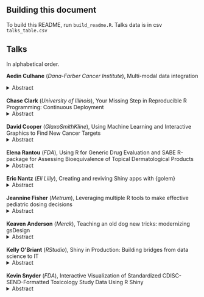 ## Building this document

To build this README, run `build_readme.R`. Talks data is in csv `talks_table.csv`

## Talks

In alphabetical order.

<strong>Aedin Culhane</strong> (<i>Dana-Farber Cancer Institute</i>), Multi-modal data integration<details><summary>Abstract</summary></p>NA</p><br>[Slides](https://github.com/rinpharma/rinpharma2019program/tree/master/talks_folder/2019-Culhane-Multi_Modal_Data_Integration.pdf)</details><br>
<strong>Chase Clark</strong> (<i>University of Illinois</i>), Your Missing Step in Reproducible R Programming: Continuous Deployment<details><summary>Abstract</summary></p>The past few years have shown vast improvements in workflows for reproducible and distributable research within the R ecosystem. At satRday Chicago everyone in the audience said they used R Markdown, however only one person raised their hand when asked if they could associate their reports back to the code version that generated it. Since continuous integration is quickly becoming commonplace in the R community, continuous deployment (CD) is a logical and easy step to add to your workflow to enhance reproducibility. I will demo associating R Markdown to the code version that produced it and automating the build and release of both executable and cloud-based Shiny apps. Finally, an announcement of the electricShine package for creating Electron based Shiny apps will highlight the power of using CD with production-level Shiny apps.</p><br>[Slides](https://github.com/rinpharma/rinpharma2019program/tree/master/talks_folder/2019-Clark-Continuous_Deployment.pdf)</details><br>
<strong>David Cooper</strong> (<i>GlaxoSmithKline</i>), Using Machine Learning and Interactive Graphics to Find New Cancer Targets<details><summary>Abstract</summary></p>GlaxoSmithKline is searching for new oncology drug targets.  We have CRISPR knockout data for many cancer cell lines and many genes.  For these same cell lines, we also have genomic data --somatic mutations, copy number variants, and gene expression.  We use machine learning (random forests) to find predictive relationships between genomic features and cell line growth under knockout.  Then we use GLASSES, a shiny app, to share the results with biologists.  GLASSES lets scientists interactively explore key relationships and discover novel cancer vulnerabilities.</p><br>[Slides](https://github.com/rinpharma/rinpharma2019program/tree/master/talks_folder/2019-Cooper-Using_ML_and_Interactive_Graphics_to_Find_New_Cancer_Targets.pptx)</details><br>
<strong>Elena Rantou</strong> (<i>FDA</i>), Using R for Generic Drug Evaluation and SABE R-package for Assessing Bioequivalence of Topical Dermatological Products<details><summary>Abstract</summary></p>Determination of bioequivalence (BE), a crucial part of the evaluation of generic drugs, may depend on clinical endpoint studies, pharmacokinetic (PK) studies of bioavailability, and In-Vitro tests, among others. Additionally, in reviewing Abbreviated New Drug Applications (ANDA), FDA reviewers often analyze safety studies and perform various kinds of simulations. A growing, vibrant group of statisticians in the Office of Biostatistics, CDER/FDA has adopted R for both their routine tasks and to address numerous scientific questions that are received in the form of internal consults. During the past 5 years, we have used R to run power simulations; generate the distribution of certain statistics of interest; assess the similarity of and cluster amino-acid sequences as well as, derive the distribution of the molecular weight of such sequences of a certain length; and determine the validity of data sets categorized for genotoxicity. R-package SABE was developed to accompany a new statistical test, used to assess BE of topical dermatological products when data for evaluation come from the In-Vitro Permeation Test (IVPT) [1]. BE tests consider comparisons between a Test (usually generic) and a Reference (RLD) product under a replicate study design. A function that assesses BE of a Test and a Reference formulation uses a mixed scaled criterion for the PK metrics AUC (Area Under the Curve) and Cmax (maximum concentration).</p><br>[Slides](https://github.com/rinpharma/rinpharma2019program/tree/master/talks_folder/2019-Rantou-Generic_Drug_Evaluation_Bioequivalence_Topical_Dermatological_Products.pdf)</details><br>
<strong>Eric Nantz</strong> (<i>Eli Lilly</i>), Creating and reviving Shiny apps with {golem}<details><summary>Abstract</summary></p>Developing Shiny applications that meet design goals, easily deploy to multiple platforms, and contain easily maintainable components (all while adhering to best practices) is typically a difficult endeavor. Until recently, there has not been a tool addressing the optimal development workflow and construction of Shiny apps. The {golem} package by Think-R offers an opinionated framework for creating a Shiny app as a package, with {usethis}-like functionality to add a diverse set of capabilities. In this presentation, I will share how {golem} enables a robust standard for Shiny development and how it magically brought a dormant application back to life.</p><br>[Slides](https://rpodcast.gitlab.io/golem_rpharma2019/#1)</details><br>
<strong>Jeannine Fisher</strong> (<i>Metrum</i>), Leveraging multiple R tools to make effective pediatric dosing decisions<details><summary>Abstract</summary></p>R Shiny apps allow for dynamic, interactive, real-time integration of knowledge within a drug-development program to support decision making. Here, an R Shiny app was used to explore the pharmacokinetic and pharmacodynamic effects of different dosing regimens of the anti IL-17 human mAb Cosentyx? (secukinumab) in pediatric patients. Secukinumab has been studied and approved to treat psoriasis in adult patients. Models which describe the dose-exposure-response relationships in adults (Lee et al., Clin Pharmacol Ther, 2019 and FDA, Medical Reviews BLA 125504, 2015) were used in the mrgsolve simulation package to explore these relationships in pediatric patients. The prior adult knowledge, used in conjunction with the computational infrastructure leveraged through R, the Shiny app, mrgsolve, and Rcpp, allows researchers to explore various dosing regimens in a difficult-to-study patient population. The tools and approaches described here have been routinely used to support regulatory interactions (ex. PIP) involving pediatric dosing.</p><br>[Slides](https://github.com/rinpharma/rinpharma2019program/tree/master/talks_folder/2019-Fisher-Pediatric_Dosing_Decisions.pdf)</details><br>
<strong>Keaven Anderson</strong> (<i>Merck</i>), Teaching an old dog new tricks: modernizing gsDesign<details><summary>Abstract</summary></p>The gsDesign package for group sequential design is widely used with >30k downloads. The package was originally written in 2007 with substantial documentation and Runit testing created before 2010. A Shiny interface was created to make the package more approachable in about 2015. Recent efforts have focused on updating package to use Roxygen2, pkgdown, covr/covrpage and testthat as well as changing vignettes from Sweave to R Markdown. The learning curve for this modernization will be discussed as well as usage in a regulated environment.</p><br>[Slides](https://github.com/rinpharma/rinpharma2019program/tree/master/talks_folder/2019-Anderson-Modernizing_gsDesign.pptx)</details><br>
<strong>Kelly O'Briant</strong> (<i>RStudio</i>), Shiny in Production: Building bridges from data science to IT<details><summary>Abstract</summary></p>We know that adopting documentation, testing, and version control mechanisms are important for creating a culture of reproducibility in data science. But once you've embraced some basic development best practices, what comes next? What does it take to feel confident that our data products will make it to production? This talk will cover case studies in how I work with R users at various organizations to bridge the gaps that form between development and production. I'll cover reasons why CI/CD tools can enhance reproducibility for R and data science, showcase practical examples like automated testing and push-based application deployment, and point to simple resources for getting started with these tools in a number of different environments.</p><br>[Slides](https://speakerdeck.com/kellobri/shiny-in-production-building-bridges-from-data-science-to-it)</details><br>
<strong>Kevin Snyder</strong> (<i>FDA</i>), Interactive Visualization of Standardized CDISC-SEND-Formatted Toxicology Study Data Using R Shiny<details><summary>Abstract</summary></p>The standardization of nonclinical study data by the Clinical Data Interchange Standards Consortium (CDISC) via the Standard for Exchange of Nonclinical Data (SEND) has created an opportunity for the collaborative development and use of open source software solutions to analyze and visualize toxicology study data. Shiny is an open source R package that facilitates the development of user-friendly, web-based applications. The Pharmaceutical Users Software Exchange (PhUSE) consortium has provided a platform for stakeholders throughout the pharmaceutical industry to collaboratively build and share tools, e.g. R Shiny applications, to enhance the effectiveness and efficiency of drug development. The modeling of standard repeat-dose toxicology study endpoints, e.g. body weights, clinical signs, clinical pathology, histopathology, toxicokinetics, etc., in SEND has created new opportunities for dynamic, interactive visualization of study data above and beyond the static tables and figures typically included in static study reports. For example, clinical pathology data from nonclinical toxicology studies can be difficult to digest when presented as group means in data tables, due to the large number of potentially correlated analytes collected across treatment groups, sexes, and potentially multiple timepoints. An R Shiny application has been developed to allow end users to comprehensively examine these datasets, using a variety of analytical and visualization methods, with relative ease. The application is publicly hosted on shinyapps.io, and the source code can be found on the PhUSE GitHub website.</p><br>[Slides](https://github.com/rinpharma/rinpharma2019program/tree/master/talks_folder/2019-Snyder-Visualization_of_SEND_Toxicity_Study.pptx)</details><br>
